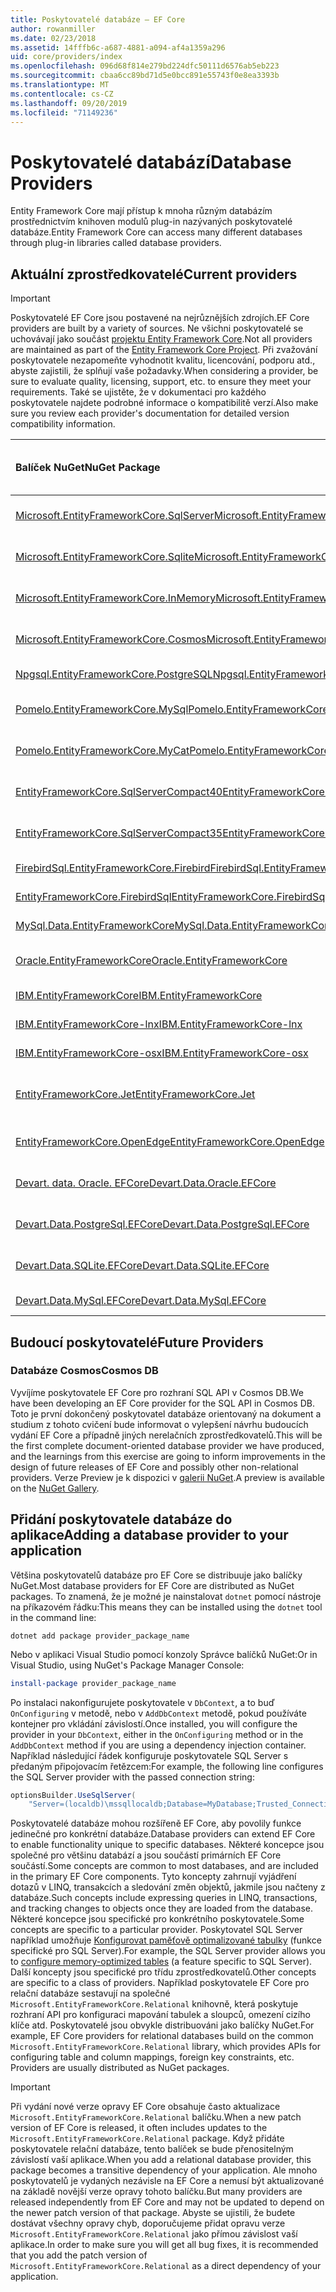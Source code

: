 ```yaml
---
title: Poskytovatelé databáze – EF Core
author: rowanmiller
ms.date: 02/23/2018
ms.assetid: 14fffb6c-a687-4881-a094-af4a1359a296
uid: core/providers/index
ms.openlocfilehash: 096d68f814e279bd224dfc50111d6576ab5eb223
ms.sourcegitcommit: cbaa6cc89bd71d5e0bcc891e55743f0e8ea3393b
ms.translationtype: MT
ms.contentlocale: cs-CZ
ms.lasthandoff: 09/20/2019
ms.locfileid: "71149236"
---
```

# <a name="database-providers"></a><span data-ttu-id="5a5a9-102">Poskytovatelé databází</span><span class="sxs-lookup"><span data-stu-id="5a5a9-102">Database Providers</span></span>

<span data-ttu-id="5a5a9-103">Entity Framework Core mají přístup k mnoha různým databázím prostřednictvím knihoven modulů plug-in nazývaných poskytovatelé databáze.</span><span class="sxs-lookup"><span data-stu-id="5a5a9-103">Entity Framework Core can access many different databases through plug-in libraries called database providers.</span></span>

## <a name="current-providers"></a><span data-ttu-id="5a5a9-104">Aktuální zprostředkovatelé</span><span class="sxs-lookup"><span data-stu-id="5a5a9-104">Current providers</span></span>
> [!IMPORTANT]  
> <span data-ttu-id="5a5a9-105">Poskytovatelé EF Core jsou postavené na nejrůznějších zdrojích.</span><span class="sxs-lookup"><span data-stu-id="5a5a9-105">EF Core providers are built by a variety of sources.</span></span> <span data-ttu-id="5a5a9-106">Ne všichni poskytovatelé se uchovávají jako součást [projektu Entity Framework Core](https://github.com/aspnet/EntityFrameworkCore).</span><span class="sxs-lookup"><span data-stu-id="5a5a9-106">Not all providers are maintained as part of the [Entity Framework Core Project](https://github.com/aspnet/EntityFrameworkCore).</span></span> <span data-ttu-id="5a5a9-107">Při zvažování poskytovatele nezapomeňte vyhodnotit kvalitu, licencování, podporu atd., abyste zajistili, že splňují vaše požadavky.</span><span class="sxs-lookup"><span data-stu-id="5a5a9-107">When considering a provider, be sure to evaluate quality, licensing, support, etc. to ensure they meet your requirements.</span></span> <span data-ttu-id="5a5a9-108">Také se ujistěte, že v dokumentaci pro každého poskytovatele najdete podrobné informace o kompatibilitě verzí.</span><span class="sxs-lookup"><span data-stu-id="5a5a9-108">Also make sure you review each provider's documentation for detailed version compatibility information.</span></span>

| <span data-ttu-id="5a5a9-109">Balíček NuGet</span><span class="sxs-lookup"><span data-stu-id="5a5a9-109">NuGet Package</span></span>                                                                                                        | <span data-ttu-id="5a5a9-110">Podporované databázové stroje</span><span class="sxs-lookup"><span data-stu-id="5a5a9-110">Supported database engines</span></span> | <span data-ttu-id="5a5a9-111">Údržba/dodavatel</span><span class="sxs-lookup"><span data-stu-id="5a5a9-111">Maintainer / Vendor</span></span>                                                           | <span data-ttu-id="5a5a9-112">Poznámky/požadavky</span><span class="sxs-lookup"><span data-stu-id="5a5a9-112">Notes / Requirements</span></span> | <span data-ttu-id="5a5a9-113">Užitečné odkazy</span><span class="sxs-lookup"><span data-stu-id="5a5a9-113">Useful links</span></span>                                                                                                                                                                                       |
|:---------------------------------------------------------------------------------------------------------------------|:---------------------------|:------------------------------------------------------------------------------|:---------------------|:---------------------------------------------------------------------------------------------------------------------------------------------------------------------------------------------------|
| [<span data-ttu-id="5a5a9-114">Microsoft.EntityFrameworkCore.SqlServer</span><span class="sxs-lookup"><span data-stu-id="5a5a9-114">Microsoft.EntityFrameworkCore.SqlServer</span></span>](https://www.nuget.org/packages/Microsoft.EntityFrameworkCore.SqlServer)    | <span data-ttu-id="5a5a9-115">SQL Server 2012 a vyšší</span><span class="sxs-lookup"><span data-stu-id="5a5a9-115">SQL Server 2012 onwards</span></span>    | <span data-ttu-id="5a5a9-116">[EF Core projekt](https://github.com/aspnet/EntityFrameworkCore/) Microsoft</span><span class="sxs-lookup"><span data-stu-id="5a5a9-116">[EF Core Project](https://github.com/aspnet/EntityFrameworkCore/) (Microsoft)</span></span> |                      | [<span data-ttu-id="5a5a9-117">doc</span><span class="sxs-lookup"><span data-stu-id="5a5a9-117">docs</span></span>](xref:core/providers/sql-server/index)                                                                                                                                                       |
| [<span data-ttu-id="5a5a9-118">Microsoft.EntityFrameworkCore.Sqlite</span><span class="sxs-lookup"><span data-stu-id="5a5a9-118">Microsoft.EntityFrameworkCore.Sqlite</span></span>](https://www.nuget.org/packages/Microsoft.EntityFrameworkCore.Sqlite)          | <span data-ttu-id="5a5a9-119">SQLite 3,7 a vyšší</span><span class="sxs-lookup"><span data-stu-id="5a5a9-119">SQLite 3.7 onwards</span></span>         | <span data-ttu-id="5a5a9-120">[EF Core projekt](https://github.com/aspnet/EntityFrameworkCore/) Microsoft</span><span class="sxs-lookup"><span data-stu-id="5a5a9-120">[EF Core Project](https://github.com/aspnet/EntityFrameworkCore/) (Microsoft)</span></span> |                      | [<span data-ttu-id="5a5a9-121">doc</span><span class="sxs-lookup"><span data-stu-id="5a5a9-121">docs</span></span>](xref:core/providers/sqlite/index)                                                                                                                                                           |
| [<span data-ttu-id="5a5a9-122">Microsoft.EntityFrameworkCore.InMemory</span><span class="sxs-lookup"><span data-stu-id="5a5a9-122">Microsoft.EntityFrameworkCore.InMemory</span></span>](https://www.nuget.org/packages/Microsoft.EntityFrameworkCore.InMemory)      | <span data-ttu-id="5a5a9-123">Databáze EF Core v paměti</span><span class="sxs-lookup"><span data-stu-id="5a5a9-123">EF Core in-memory database</span></span> | <span data-ttu-id="5a5a9-124">[EF Core projekt](https://github.com/aspnet/EntityFrameworkCore/) Microsoft</span><span class="sxs-lookup"><span data-stu-id="5a5a9-124">[EF Core Project](https://github.com/aspnet/EntityFrameworkCore/) (Microsoft)</span></span> | <span data-ttu-id="5a5a9-125">Pouze pro testování</span><span class="sxs-lookup"><span data-stu-id="5a5a9-125">For testing only</span></span>     | [<span data-ttu-id="5a5a9-126">doc</span><span class="sxs-lookup"><span data-stu-id="5a5a9-126">docs</span></span>](xref:core/providers/in-memory/index)                                                                                                                                                        |
| [<span data-ttu-id="5a5a9-127">Microsoft.EntityFrameworkCore.Cosmos</span><span class="sxs-lookup"><span data-stu-id="5a5a9-127">Microsoft.EntityFrameworkCore.Cosmos</span></span>](https://www.nuget.org/packages/Microsoft.EntityFrameworkCore.Cosmos)          | <span data-ttu-id="5a5a9-128">SQL API služby Azure Cosmos DB</span><span class="sxs-lookup"><span data-stu-id="5a5a9-128">Azure Cosmos DB SQL API</span></span>    | <span data-ttu-id="5a5a9-129">[EF Core projekt](https://github.com/aspnet/EntityFrameworkCore/) Microsoft</span><span class="sxs-lookup"><span data-stu-id="5a5a9-129">[EF Core Project](https://github.com/aspnet/EntityFrameworkCore/) (Microsoft)</span></span> |                      | [<span data-ttu-id="5a5a9-130">doc</span><span class="sxs-lookup"><span data-stu-id="5a5a9-130">docs</span></span>](xref:core/providers/cosmos/index)                                                                                         |
| [<span data-ttu-id="5a5a9-131">Npgsql.EntityFrameworkCore.PostgreSQL</span><span class="sxs-lookup"><span data-stu-id="5a5a9-131">Npgsql.EntityFrameworkCore.PostgreSQL</span></span>](https://www.nuget.org/packages/Npgsql.EntityFrameworkCore.PostgreSQL)        | <span data-ttu-id="5a5a9-132">PostgreSQL</span><span class="sxs-lookup"><span data-stu-id="5a5a9-132">PostgreSQL</span></span>                 | [<span data-ttu-id="5a5a9-133">Vývojový tým Npgsql</span><span class="sxs-lookup"><span data-stu-id="5a5a9-133">Npgsql Development Team</span></span>](https://github.com/npgsql)                          |                      | [<span data-ttu-id="5a5a9-134">doc</span><span class="sxs-lookup"><span data-stu-id="5a5a9-134">docs</span></span>](http://www.npgsql.org/efcore/index.html)                                                                                                                                                    |
| [<span data-ttu-id="5a5a9-135">Pomelo.EntityFrameworkCore.MySql</span><span class="sxs-lookup"><span data-stu-id="5a5a9-135">Pomelo.EntityFrameworkCore.MySql</span></span>](https://www.nuget.org/packages/Pomelo.EntityFrameworkCore.MySql)                  | <span data-ttu-id="5a5a9-136">MySQL, MariaDB</span><span class="sxs-lookup"><span data-stu-id="5a5a9-136">MySQL, MariaDB</span></span>             | [<span data-ttu-id="5a5a9-137">Projekt pomelo Foundation</span><span class="sxs-lookup"><span data-stu-id="5a5a9-137">Pomelo Foundation Project</span></span>](https://github.com/PomeloFoundation)              |                      | [<span data-ttu-id="5a5a9-138">Tool</span><span class="sxs-lookup"><span data-stu-id="5a5a9-138">readme</span></span>](https://github.com/PomeloFoundation/Pomelo.EntityFrameworkCore.MySql/blob/master/README.md)                                                                                               |
| [<span data-ttu-id="5a5a9-139">Pomelo.EntityFrameworkCore.MyCat</span><span class="sxs-lookup"><span data-stu-id="5a5a9-139">Pomelo.EntityFrameworkCore.MyCat</span></span>](https://www.nuget.org/packages/Pomelo.EntityFrameworkCore.MyCat)                  | <span data-ttu-id="5a5a9-140">MyCAT Server</span><span class="sxs-lookup"><span data-stu-id="5a5a9-140">MyCAT Server</span></span>               | [<span data-ttu-id="5a5a9-141">Projekt pomelo Foundation</span><span class="sxs-lookup"><span data-stu-id="5a5a9-141">Pomelo Foundation Project</span></span>](https://github.com/PomeloFoundation)              | <span data-ttu-id="5a5a9-142">Pouze předběžné verze</span><span class="sxs-lookup"><span data-stu-id="5a5a9-142">Prerelease only</span></span>      | [<span data-ttu-id="5a5a9-143">Tool</span><span class="sxs-lookup"><span data-stu-id="5a5a9-143">readme</span></span>](https://github.com/PomeloFoundation/Pomelo.EntityFrameworkCore.MyCat/blob/master/README.md)                                                                                               |
| [<span data-ttu-id="5a5a9-144">EntityFrameworkCore.SqlServerCompact40</span><span class="sxs-lookup"><span data-stu-id="5a5a9-144">EntityFrameworkCore.SqlServerCompact40</span></span>](https://www.nuget.org/packages/EntityFrameworkCore.SqlServerCompact40)      | <span data-ttu-id="5a5a9-145">SQL Server Compact 4,0</span><span class="sxs-lookup"><span data-stu-id="5a5a9-145">SQL Server Compact 4.0</span></span>     | [<span data-ttu-id="5a5a9-146">Erik Ejlskov Jensen</span><span class="sxs-lookup"><span data-stu-id="5a5a9-146">Erik Ejlskov Jensen</span></span>](https://github.com/ErikEJ/)                             | <span data-ttu-id="5a5a9-147">.NET Framework</span><span class="sxs-lookup"><span data-stu-id="5a5a9-147">.NET Framework</span></span>       | [<span data-ttu-id="5a5a9-148">wiki</span><span class="sxs-lookup"><span data-stu-id="5a5a9-148">wiki</span></span>](https://github.com/ErikEJ/EntityFramework.SqlServerCompact/wiki/Using-EF-Core-with-SQL-Server-Compact-in-Traditional-.NET-Applications)                                                     |
| [<span data-ttu-id="5a5a9-149">EntityFrameworkCore.SqlServerCompact35</span><span class="sxs-lookup"><span data-stu-id="5a5a9-149">EntityFrameworkCore.SqlServerCompact35</span></span>](https://www.nuget.org/packages/EntityFrameworkCore.SqlServerCompact35)      | <span data-ttu-id="5a5a9-150">SQL Server Compact 3.5</span><span class="sxs-lookup"><span data-stu-id="5a5a9-150">SQL Server Compact 3.5</span></span>     | [<span data-ttu-id="5a5a9-151">Erik Ejlskov Jensen</span><span class="sxs-lookup"><span data-stu-id="5a5a9-151">Erik Ejlskov Jensen</span></span>](https://github.com/ErikEJ/)                             | <span data-ttu-id="5a5a9-152">.NET Framework</span><span class="sxs-lookup"><span data-stu-id="5a5a9-152">.NET Framework</span></span>       | [<span data-ttu-id="5a5a9-153">wiki</span><span class="sxs-lookup"><span data-stu-id="5a5a9-153">wiki</span></span>](https://github.com/ErikEJ/EntityFramework.SqlServerCompact/wiki/Using-EF-Core-with-SQL-Server-Compact-in-Traditional-.NET-Applications)                                                     |
| [<span data-ttu-id="5a5a9-154">FirebirdSql.EntityFrameworkCore.Firebird</span><span class="sxs-lookup"><span data-stu-id="5a5a9-154">FirebirdSql.EntityFrameworkCore.Firebird</span></span>](https://www.nuget.org/packages/FirebirdSql.EntityFrameworkCore.Firebird/) | <span data-ttu-id="5a5a9-155">Firebird 2,5 a 3. x</span><span class="sxs-lookup"><span data-stu-id="5a5a9-155">Firebird 2.5 and 3.x</span></span>       | [<span data-ttu-id="5a5a9-156">Jiří Činčura</span><span class="sxs-lookup"><span data-stu-id="5a5a9-156">Jiří Činčura</span></span>](https://github.com/cincuranet)                                 |                      | [<span data-ttu-id="5a5a9-157">doc</span><span class="sxs-lookup"><span data-stu-id="5a5a9-157">docs</span></span>](https://github.com/cincuranet/FirebirdSql.Data.FirebirdClient/blob/master/Provider/docs/entity-framework-core.md)                                                                           |
| [<span data-ttu-id="5a5a9-158">EntityFrameworkCore.FirebirdSql</span><span class="sxs-lookup"><span data-stu-id="5a5a9-158">EntityFrameworkCore.FirebirdSql</span></span>](https://www.nuget.org/packages/EntityFrameworkCore.FirebirdSql/)                   | <span data-ttu-id="5a5a9-159">Firebird 2,5 a 3. x</span><span class="sxs-lookup"><span data-stu-id="5a5a9-159">Firebird 2.5 and 3.x</span></span>       | [<span data-ttu-id="5a5a9-160">Rafael Almeida</span><span class="sxs-lookup"><span data-stu-id="5a5a9-160">Rafael Almeida</span></span>](https://github.com/ralmsdeveloper)                           |                      | [<span data-ttu-id="5a5a9-161">wiki</span><span class="sxs-lookup"><span data-stu-id="5a5a9-161">wiki</span></span>](https://github.com/ralmsdeveloper/EntityFrameworkCore.FirebirdSQL/wiki)                                                                                                                     |
| [<span data-ttu-id="5a5a9-162">MySql.Data.EntityFrameworkCore</span><span class="sxs-lookup"><span data-stu-id="5a5a9-162">MySql.Data.EntityFrameworkCore</span></span>](https://www.nuget.org/packages/MySql.Data.EntityFrameworkCore)                      | <span data-ttu-id="5a5a9-163">MySQL</span><span class="sxs-lookup"><span data-stu-id="5a5a9-163">MySQL</span></span>                      | <span data-ttu-id="5a5a9-164">[Projekt MySQL](http://dev.mysql.com) Oracle</span><span class="sxs-lookup"><span data-stu-id="5a5a9-164">[MySQL project](http://dev.mysql.com) (Oracle)</span></span>                                |                      | [<span data-ttu-id="5a5a9-165">doc</span><span class="sxs-lookup"><span data-stu-id="5a5a9-165">docs</span></span>](https://dev.mysql.com/doc/connector-net/en/connector-net-entityframework-core.html)                                                                                                         |
| [<span data-ttu-id="5a5a9-166">Oracle.EntityFrameworkCore</span><span class="sxs-lookup"><span data-stu-id="5a5a9-166">Oracle.EntityFrameworkCore</span></span>](https://www.nuget.org/packages/Oracle.EntityFrameworkCore/)                             | <span data-ttu-id="5a5a9-167">Oracle DB 11,2 a vyšší</span><span class="sxs-lookup"><span data-stu-id="5a5a9-167">Oracle DB 11.2 onwards</span></span>     | [<span data-ttu-id="5a5a9-168">Oracle</span><span class="sxs-lookup"><span data-stu-id="5a5a9-168">Oracle</span></span>](https://www.oracle.com/technetwork/topics/dotnet/)                   | <span data-ttu-id="5a5a9-169">Předběžná verze</span><span class="sxs-lookup"><span data-stu-id="5a5a9-169">Prerelease</span></span>           | [<span data-ttu-id="5a5a9-170">webu</span><span class="sxs-lookup"><span data-stu-id="5a5a9-170">website</span></span>](https://www.oracle.com/technetwork/topics/dotnet/)                                                                                                                                       |
| [<span data-ttu-id="5a5a9-171">IBM.EntityFrameworkCore</span><span class="sxs-lookup"><span data-stu-id="5a5a9-171">IBM.EntityFrameworkCore</span></span>](https://www.nuget.org/packages/IBM.EntityFrameworkCore)                                    | <span data-ttu-id="5a5a9-172">Db2, Informix</span><span class="sxs-lookup"><span data-stu-id="5a5a9-172">Db2, Informix</span></span>              | [<span data-ttu-id="5a5a9-173">IBM</span><span class="sxs-lookup"><span data-stu-id="5a5a9-173">IBM</span></span>](https://ibm.com)                                                        | <span data-ttu-id="5a5a9-174">Verze Windows</span><span class="sxs-lookup"><span data-stu-id="5a5a9-174">Windows version</span></span>      | [<span data-ttu-id="5a5a9-175">blog</span><span class="sxs-lookup"><span data-stu-id="5a5a9-175">blog</span></span>](https://www.ibm.com/developerworks/community/blogs/96960515-2ea1-4391-8170-b0515d08e4da/entry/Creating_Entity_Data_Model_using_IBM_Data_Server_providers_for_Entity_Framework_Core?lang=en) |
| [<span data-ttu-id="5a5a9-176">IBM.EntityFrameworkCore-lnx</span><span class="sxs-lookup"><span data-stu-id="5a5a9-176">IBM.EntityFrameworkCore-lnx</span></span>](https://www.nuget.org/packages/IBM.EntityFrameworkCore-lnx)                            | <span data-ttu-id="5a5a9-177">Db2, Informix</span><span class="sxs-lookup"><span data-stu-id="5a5a9-177">Db2, Informix</span></span>              | [<span data-ttu-id="5a5a9-178">IBM</span><span class="sxs-lookup"><span data-stu-id="5a5a9-178">IBM</span></span>](https://ibm.com)                                                        | <span data-ttu-id="5a5a9-179">Verze systému Linux</span><span class="sxs-lookup"><span data-stu-id="5a5a9-179">Linux version</span></span>        | [<span data-ttu-id="5a5a9-180">blog</span><span class="sxs-lookup"><span data-stu-id="5a5a9-180">blog</span></span>](https://www.ibm.com/developerworks/community/blogs/96960515-2ea1-4391-8170-b0515d08e4da/entry/Creating_Entity_Data_Model_using_IBM_Data_Server_providers_for_Entity_Framework_Core?lang=en) |
| [<span data-ttu-id="5a5a9-181">IBM.EntityFrameworkCore-osx</span><span class="sxs-lookup"><span data-stu-id="5a5a9-181">IBM.EntityFrameworkCore-osx</span></span>](https://www.nuget.org/packages/IBM.EntityFrameworkCore-osx)                            | <span data-ttu-id="5a5a9-182">Db2, Informix</span><span class="sxs-lookup"><span data-stu-id="5a5a9-182">Db2, Informix</span></span>              | [<span data-ttu-id="5a5a9-183">IBM</span><span class="sxs-lookup"><span data-stu-id="5a5a9-183">IBM</span></span>](https://ibm.com)                                                        | <span data-ttu-id="5a5a9-184">verze macOS</span><span class="sxs-lookup"><span data-stu-id="5a5a9-184">macOS version</span></span>        | [<span data-ttu-id="5a5a9-185">blog</span><span class="sxs-lookup"><span data-stu-id="5a5a9-185">blog</span></span>](https://www.ibm.com/developerworks/community/blogs/96960515-2ea1-4391-8170-b0515d08e4da/entry/Creating_Entity_Data_Model_using_IBM_Data_Server_providers_for_Entity_Framework_Core?lang=en) |
| [<span data-ttu-id="5a5a9-186">EntityFrameworkCore.Jet</span><span class="sxs-lookup"><span data-stu-id="5a5a9-186">EntityFrameworkCore.Jet</span></span>](https://www.nuget.org/packages/EntityFrameworkCore.Jet/)                                   | <span data-ttu-id="5a5a9-187">Soubory aplikace Microsoft Access</span><span class="sxs-lookup"><span data-stu-id="5a5a9-187">Microsoft Access files</span></span>     | [<span data-ttu-id="5a5a9-188">Bubi</span><span class="sxs-lookup"><span data-stu-id="5a5a9-188">Bubi</span></span>](https://github.com/bubibubi)                                           | <span data-ttu-id="5a5a9-189">.NET Framework</span><span class="sxs-lookup"><span data-stu-id="5a5a9-189">.NET Framework</span></span>       | [<span data-ttu-id="5a5a9-190">Tool</span><span class="sxs-lookup"><span data-stu-id="5a5a9-190">readme</span></span>](https://github.com/bubibubi/EntityFrameworkCore.Jet/blob/master/docs/README.md)                                                                                                           |
| [<span data-ttu-id="5a5a9-191">EntityFrameworkCore.OpenEdge</span><span class="sxs-lookup"><span data-stu-id="5a5a9-191">EntityFrameworkCore.OpenEdge</span></span>](https://www.nuget.org/packages/EntityFrameworkCore.OpenEdge/)                         | <span data-ttu-id="5a5a9-192">OpenEdge průběhu</span><span class="sxs-lookup"><span data-stu-id="5a5a9-192">Progress OpenEdge</span></span>          | [<span data-ttu-id="5a5a9-193">Alex Wiese</span><span class="sxs-lookup"><span data-stu-id="5a5a9-193">Alex Wiese</span></span>](https://github.com/alexwiese)                                    |                      | [<span data-ttu-id="5a5a9-194">Tool</span><span class="sxs-lookup"><span data-stu-id="5a5a9-194">readme</span></span>](https://github.com/alexwiese/EntityFrameworkCore.OpenEdge/blob/master/README.md)                                                                                                          |
| [<span data-ttu-id="5a5a9-195">Devart. data. Oracle. EFCore</span><span class="sxs-lookup"><span data-stu-id="5a5a9-195">Devart.Data.Oracle.EFCore</span></span>](https://www.nuget.org/packages/Devart.Data.Oracle.EFCore/)                               | <span data-ttu-id="5a5a9-196">Oracle DB 9.2.0.4 a vyšší</span><span class="sxs-lookup"><span data-stu-id="5a5a9-196">Oracle DB 9.2.0.4 onwards</span></span>  | [<span data-ttu-id="5a5a9-197">DevArt</span><span class="sxs-lookup"><span data-stu-id="5a5a9-197">DevArt</span></span>](https://www.devart.com/)                                             | <span data-ttu-id="5a5a9-198">Hrazen</span><span class="sxs-lookup"><span data-stu-id="5a5a9-198">Paid</span></span>                 | [<span data-ttu-id="5a5a9-199">doc</span><span class="sxs-lookup"><span data-stu-id="5a5a9-199">docs</span></span>](https://www.devart.com/dotconnect/oracle/docs/)                                                                                                                                             |
| [<span data-ttu-id="5a5a9-200">Devart.Data.PostgreSql.EFCore</span><span class="sxs-lookup"><span data-stu-id="5a5a9-200">Devart.Data.PostgreSql.EFCore</span></span>](https://www.nuget.org/packages/Devart.Data.PostgreSql.EFCore/)                       | <span data-ttu-id="5a5a9-201">PostgreSQL 8,0 a vyšší</span><span class="sxs-lookup"><span data-stu-id="5a5a9-201">PostgreSQL 8.0 onwards</span></span>     | [<span data-ttu-id="5a5a9-202">DevArt</span><span class="sxs-lookup"><span data-stu-id="5a5a9-202">DevArt</span></span>](https://www.devart.com/)                                             | <span data-ttu-id="5a5a9-203">Hrazen</span><span class="sxs-lookup"><span data-stu-id="5a5a9-203">Paid</span></span>                 | [<span data-ttu-id="5a5a9-204">doc</span><span class="sxs-lookup"><span data-stu-id="5a5a9-204">docs</span></span>](https://www.devart.com/dotconnect/postgresql/docs/)                                                                                                                                         |
| [<span data-ttu-id="5a5a9-205">Devart.Data.SQLite.EFCore</span><span class="sxs-lookup"><span data-stu-id="5a5a9-205">Devart.Data.SQLite.EFCore</span></span>](https://www.nuget.org/packages/Devart.Data.SQLite.EFCore/)                               | <span data-ttu-id="5a5a9-206">SQLite 3 onwards</span><span class="sxs-lookup"><span data-stu-id="5a5a9-206">SQLite 3 onwards</span></span>           | [<span data-ttu-id="5a5a9-207">DevArt</span><span class="sxs-lookup"><span data-stu-id="5a5a9-207">DevArt</span></span>](https://www.devart.com/)                                             | <span data-ttu-id="5a5a9-208">Hrazen</span><span class="sxs-lookup"><span data-stu-id="5a5a9-208">Paid</span></span>                 | [<span data-ttu-id="5a5a9-209">doc</span><span class="sxs-lookup"><span data-stu-id="5a5a9-209">docs</span></span>](https://www.devart.com/dotconnect/sqlite/docs/)                                                                                                                                             |
| [<span data-ttu-id="5a5a9-210">Devart.Data.MySql.EFCore</span><span class="sxs-lookup"><span data-stu-id="5a5a9-210">Devart.Data.MySql.EFCore</span></span>](https://www.nuget.org/packages/Devart.Data.MySql.EFCore/)                                 | <span data-ttu-id="5a5a9-211">MySQL 5 a vyšší</span><span class="sxs-lookup"><span data-stu-id="5a5a9-211">MySQL 5 onwards</span></span>            | [<span data-ttu-id="5a5a9-212">DevArt</span><span class="sxs-lookup"><span data-stu-id="5a5a9-212">DevArt</span></span>](https://www.devart.com/)                                             | <span data-ttu-id="5a5a9-213">Hrazen</span><span class="sxs-lookup"><span data-stu-id="5a5a9-213">Paid</span></span>                 | [<span data-ttu-id="5a5a9-214">doc</span><span class="sxs-lookup"><span data-stu-id="5a5a9-214">docs</span></span>](https://www.devart.com/dotconnect/mysql/docs/)                                                                                                                                              |

## <a name="future-providers"></a><span data-ttu-id="5a5a9-215">Budoucí poskytovatelé</span><span class="sxs-lookup"><span data-stu-id="5a5a9-215">Future Providers</span></span>

### <a name="cosmos-db"></a><span data-ttu-id="5a5a9-216">Databáze Cosmos</span><span class="sxs-lookup"><span data-stu-id="5a5a9-216">Cosmos DB</span></span>

<span data-ttu-id="5a5a9-217">Vyvíjíme poskytovatele EF Core pro rozhraní SQL API v Cosmos DB.</span><span class="sxs-lookup"><span data-stu-id="5a5a9-217">We have been developing an EF Core provider for the SQL API in Cosmos DB.</span></span>
<span data-ttu-id="5a5a9-218">Toto je první dokončený poskytovatel databáze orientovaný na dokument a studium z tohoto cvičení bude informovat o vylepšení návrhu budoucích vydání EF Core a případně jiných nerelačních zprostředkovatelů.</span><span class="sxs-lookup"><span data-stu-id="5a5a9-218">This will be the first complete document-oriented database provider we have produced, and the learnings from this exercise are going to inform improvements in the design of future releases of EF Core and possibly other non-relational providers.</span></span>
<span data-ttu-id="5a5a9-219">Verze Preview je k dispozici v [galerii NuGet](https://www.nuget.org/packages/Microsoft.EntityFrameworkCore.Cosmos).</span><span class="sxs-lookup"><span data-stu-id="5a5a9-219">A preview is available on the [NuGet Gallery](https://www.nuget.org/packages/Microsoft.EntityFrameworkCore.Cosmos).</span></span>

## <a name="adding-a-database-provider-to-your-application"></a><span data-ttu-id="5a5a9-220">Přidání poskytovatele databáze do aplikace</span><span class="sxs-lookup"><span data-stu-id="5a5a9-220">Adding a database provider to your application</span></span>

<span data-ttu-id="5a5a9-221">Většina poskytovatelů databáze pro EF Core se distribuuje jako balíčky NuGet.</span><span class="sxs-lookup"><span data-stu-id="5a5a9-221">Most database providers for EF Core are distributed as NuGet packages.</span></span> <span data-ttu-id="5a5a9-222">To znamená, že je možné je nainstalovat `dotnet` pomocí nástroje na příkazovém řádku:</span><span class="sxs-lookup"><span data-stu-id="5a5a9-222">This means they can be installed using the `dotnet` tool in the command line:</span></span>

``` console
dotnet add package provider_package_name
```

<span data-ttu-id="5a5a9-223">Nebo v aplikaci Visual Studio pomocí konzoly Správce balíčků NuGet:</span><span class="sxs-lookup"><span data-stu-id="5a5a9-223">Or in Visual Studio, using NuGet's Package Manager Console:</span></span>

``` powershell
install-package provider_package_name
```

<span data-ttu-id="5a5a9-224">Po instalaci nakonfigurujete poskytovatele v `DbContext`, a to buď `OnConfiguring` v metodě, nebo v `AddDbContext` metodě, pokud používáte kontejner pro vkládání závislostí.</span><span class="sxs-lookup"><span data-stu-id="5a5a9-224">Once installed, you will configure the provider in your `DbContext`, either in the `OnConfiguring` method or in the `AddDbContext` method if you are using a dependency injection container.</span></span>
<span data-ttu-id="5a5a9-225">Například následující řádek konfiguruje poskytovatele SQL Server s předaným připojovacím řetězcem:</span><span class="sxs-lookup"><span data-stu-id="5a5a9-225">For example, the following line configures the SQL Server provider with the passed connection string:</span></span>

``` csharp
optionsBuilder.UseSqlServer(
    "Server=(localdb)\mssqllocaldb;Database=MyDatabase;Trusted_Connection=True;");
```  

<span data-ttu-id="5a5a9-226">Poskytovatelé databáze mohou rozšířeně EF Core, aby povolily funkce jedinečné pro konkrétní databáze.</span><span class="sxs-lookup"><span data-stu-id="5a5a9-226">Database providers can extend EF Core to enable functionality unique to specific databases.</span></span>
<span data-ttu-id="5a5a9-227">Některé koncepce jsou společné pro většinu databází a jsou součástí primárních EF Core součástí.</span><span class="sxs-lookup"><span data-stu-id="5a5a9-227">Some concepts are common to most databases, and are included in the primary EF Core components.</span></span>
<span data-ttu-id="5a5a9-228">Tyto koncepty zahrnují vyjádření dotazů v LINQ, transakcích a sledování změn objektů, jakmile jsou načteny z databáze.</span><span class="sxs-lookup"><span data-stu-id="5a5a9-228">Such concepts include expressing queries in LINQ, transactions, and tracking changes to objects once they are loaded from the database.</span></span>
<span data-ttu-id="5a5a9-229">Některé koncepce jsou specifické pro konkrétního poskytovatele.</span><span class="sxs-lookup"><span data-stu-id="5a5a9-229">Some concepts are specific to a particular provider.</span></span>
<span data-ttu-id="5a5a9-230">Poskytovatel SQL Server například umožňuje [Konfigurovat paměťově optimalizované tabulky](xref:core/providers/sql-server/memory-optimized-tables) (funkce specifické pro SQL Server).</span><span class="sxs-lookup"><span data-stu-id="5a5a9-230">For example, the SQL Server provider allows you to [configure memory-optimized tables](xref:core/providers/sql-server/memory-optimized-tables) (a feature specific to SQL Server).</span></span>
<span data-ttu-id="5a5a9-231">Další koncepty jsou specifické pro třídu zprostředkovatelů.</span><span class="sxs-lookup"><span data-stu-id="5a5a9-231">Other concepts are specific to a class of providers.</span></span>
<span data-ttu-id="5a5a9-232">Například poskytovatele EF Core pro relační databáze sestavují na společné `Microsoft.EntityFrameworkCore.Relational` knihovně, která poskytuje rozhraní API pro konfiguraci mapování tabulek a sloupců, omezení cizího klíče atd. Poskytovatelé jsou obvykle distribuováni jako balíčky NuGet.</span><span class="sxs-lookup"><span data-stu-id="5a5a9-232">For example, EF Core providers for relational databases build on the common `Microsoft.EntityFrameworkCore.Relational` library, which provides APIs for configuring table and column mappings, foreign key constraints, etc. Providers are usually distributed as NuGet packages.</span></span>

> [!IMPORTANT]  
> <span data-ttu-id="5a5a9-233">Při vydání nové verze opravy EF Core obsahuje často aktualizace `Microsoft.EntityFrameworkCore.Relational` balíčku.</span><span class="sxs-lookup"><span data-stu-id="5a5a9-233">When a new patch version of EF Core is released, it often includes updates to the `Microsoft.EntityFrameworkCore.Relational` package.</span></span>
> <span data-ttu-id="5a5a9-234">Když přidáte poskytovatele relační databáze, tento balíček se bude přenositelným závislostí vaší aplikace.</span><span class="sxs-lookup"><span data-stu-id="5a5a9-234">When you add a relational database provider, this package becomes a transitive dependency of your application.</span></span>
> <span data-ttu-id="5a5a9-235">Ale mnoho poskytovatelů je vydaných nezávisle na EF Core a nemusí být aktualizované na základě novější verze opravy tohoto balíčku.</span><span class="sxs-lookup"><span data-stu-id="5a5a9-235">But many providers are released independently from EF Core and may not be updated to depend on the newer patch version of that package.</span></span>
> <span data-ttu-id="5a5a9-236">Abyste se ujistili, že budete dostávat všechny opravy chyb, doporučujeme přidat opravu verze `Microsoft.EntityFrameworkCore.Relational` jako přímou závislost vaší aplikace.</span><span class="sxs-lookup"><span data-stu-id="5a5a9-236">In order to make sure you will get all bug fixes, it is recommended that you add the patch version of `Microsoft.EntityFrameworkCore.Relational` as a direct dependency of your application.</span></span>
